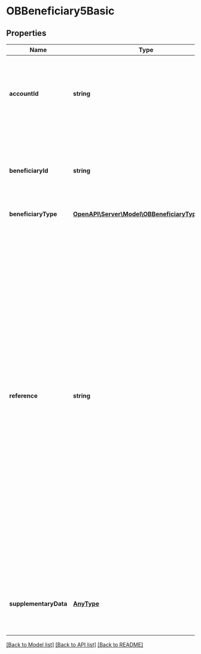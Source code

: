 # OBBeneficiary5Basic

## Properties
Name | Type | Description | Notes
------------ | ------------- | ------------- | -------------
**accountId** | **string** | A unique and immutable identifier used to identify the account resource. This identifier has no meaning to the account owner. | [optional] 
**beneficiaryId** | **string** | A unique and immutable identifier used to identify the beneficiary resource. This identifier has no meaning to the account owner. | [optional] 
**beneficiaryType** | [**OpenAPI\Server\Model\OBBeneficiaryType1Code**](OBBeneficiaryType1Code.md) |  | [optional] 
**reference** | **string** | Unique reference, as assigned by the creditor, to unambiguously refer to the payment transaction. Usage: If available, the initiating party should provide this reference in the structured remittance information, to enable reconciliation by the creditor upon receipt of the amount of money. If the business context requires the use of a creditor reference or a payment remit identification, and only one identifier can be passed through the end-to-end chain, the creditor&#39;s reference or payment remittance identification should be quoted in the end-to-end transaction identification. | [optional] 
**supplementaryData** | [**AnyType**](AnyType.md) | Additional information that can not be captured in the structured fields and/or any other specific block. | [optional] 

[[Back to Model list]](../README.md#documentation-for-models) [[Back to API list]](../README.md#documentation-for-api-endpoints) [[Back to README]](../README.md)



